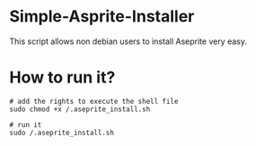 # Simple-Asprite-Installer
This script allows non debian users to install Aseprite very easy.

# How to run it?
``` 
# add the rights to execute the shell file
sudo chmod +x /.aseprite_install.sh 

# run it
sudo /.aseprite_install.sh
```
